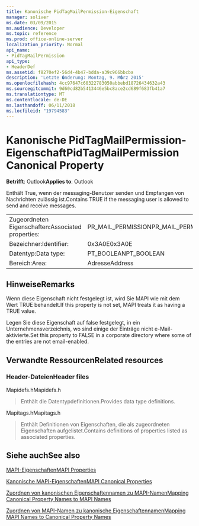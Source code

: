 ```yaml
---
title: Kanonische PidTagMailPermission-Eigenschaft
manager: soliver
ms.date: 03/09/2015
ms.audience: Developer
ms.topic: reference
ms.prod: office-online-server
localization_priority: Normal
api_name:
- PidTagMailPermission
api_type:
- HeaderDef
ms.assetid: f8270ef2-56d4-4b47-bdda-a39c966bbcba
description: 'Letzte �nderung: Montag, 9. M�rz 2015'
ms.openlocfilehash: 4cc97647c60322783050abbebd18726434632a43
ms.sourcegitcommit: 9d60cd82b5413446e5bc8ace2cd689f683fb41a7
ms.translationtype: MT
ms.contentlocale: de-DE
ms.lasthandoff: 06/11/2018
ms.locfileid: "19794583"
---
```

# <a name="pidtagmailpermission-canonical-property"></a><span data-ttu-id="61461-103">Kanonische PidTagMailPermission-Eigenschaft</span><span class="sxs-lookup"><span data-stu-id="61461-103">PidTagMailPermission Canonical Property</span></span>

  
  
<span data-ttu-id="61461-104">**Betrifft**: Outlook</span><span class="sxs-lookup"><span data-stu-id="61461-104">**Applies to**: Outlook</span></span> 
  
<span data-ttu-id="61461-105">Enthält True, wenn der messaging-Benutzer senden und Empfangen von Nachrichten zulässig ist.</span><span class="sxs-lookup"><span data-stu-id="61461-105">Contains TRUE if the messaging user is allowed to send and receive messages.</span></span> 
  
|||
|:-----|:-----|
|<span data-ttu-id="61461-106">Zugeordneten Eigenschaften:</span><span class="sxs-lookup"><span data-stu-id="61461-106">Associated properties:</span></span>  <br/> |<span data-ttu-id="61461-107">PR_MAIL_PERMISSION</span><span class="sxs-lookup"><span data-stu-id="61461-107">PR_MAIL_PERMISSION</span></span>  <br/> |
|<span data-ttu-id="61461-108">Bezeichner:</span><span class="sxs-lookup"><span data-stu-id="61461-108">Identifier:</span></span>  <br/> |<span data-ttu-id="61461-109">0x3A0E</span><span class="sxs-lookup"><span data-stu-id="61461-109">0x3A0E</span></span>  <br/> |
|<span data-ttu-id="61461-110">Datentyp:</span><span class="sxs-lookup"><span data-stu-id="61461-110">Data type:</span></span>  <br/> |<span data-ttu-id="61461-111">PT_BOOLEAN</span><span class="sxs-lookup"><span data-stu-id="61461-111">PT_BOOLEAN</span></span>  <br/> |
|<span data-ttu-id="61461-112">Bereich:</span><span class="sxs-lookup"><span data-stu-id="61461-112">Area:</span></span>  <br/> |<span data-ttu-id="61461-113">Adresse</span><span class="sxs-lookup"><span data-stu-id="61461-113">Address</span></span>  <br/> |
   
## <a name="remarks"></a><span data-ttu-id="61461-114">Hinweise</span><span class="sxs-lookup"><span data-stu-id="61461-114">Remarks</span></span>

<span data-ttu-id="61461-115">Wenn diese Eigenschaft nicht festgelegt ist, wird Sie MAPI wie mit dem Wert TRUE behandelt.</span><span class="sxs-lookup"><span data-stu-id="61461-115">If this property is not set, MAPI treats it as having a TRUE value.</span></span> 
  
<span data-ttu-id="61461-116">Legen Sie diese Eigenschaft auf false festgelegt, in ein Unternehmensverzeichnis, wo sind einige der Einträge nicht e-Mail-aktivierte.</span><span class="sxs-lookup"><span data-stu-id="61461-116">Set this property to FALSE in a corporate directory where some of the entries are not email-enabled.</span></span> 
  
## <a name="related-resources"></a><span data-ttu-id="61461-117">Verwandte Ressourcen</span><span class="sxs-lookup"><span data-stu-id="61461-117">Related resources</span></span>

### <a name="header-files"></a><span data-ttu-id="61461-118">Header-Dateien</span><span class="sxs-lookup"><span data-stu-id="61461-118">Header files</span></span>

<span data-ttu-id="61461-119">Mapidefs.h</span><span class="sxs-lookup"><span data-stu-id="61461-119">Mapidefs.h</span></span>
  
> <span data-ttu-id="61461-120">Enthält die Datentypdefinitionen.</span><span class="sxs-lookup"><span data-stu-id="61461-120">Provides data type definitions.</span></span>
    
<span data-ttu-id="61461-121">Mapitags.h</span><span class="sxs-lookup"><span data-stu-id="61461-121">Mapitags.h</span></span>
  
> <span data-ttu-id="61461-122">Enthält Definitionen von Eigenschaften, die als zugeordneten Eigenschaften aufgelistet.</span><span class="sxs-lookup"><span data-stu-id="61461-122">Contains definitions of properties listed as associated properties.</span></span>
    
## <a name="see-also"></a><span data-ttu-id="61461-123">Siehe auch</span><span class="sxs-lookup"><span data-stu-id="61461-123">See also</span></span>



[<span data-ttu-id="61461-124">MAPI-Eigenschaften</span><span class="sxs-lookup"><span data-stu-id="61461-124">MAPI Properties</span></span>](mapi-properties.md)
  
[<span data-ttu-id="61461-125">Kanonische MAPI-Eigenschaften</span><span class="sxs-lookup"><span data-stu-id="61461-125">MAPI Canonical Properties</span></span>](mapi-canonical-properties.md)
  
[<span data-ttu-id="61461-126">Zuordnen von kanonischen Eigenschaftennamen zu MAPI-Namen</span><span class="sxs-lookup"><span data-stu-id="61461-126">Mapping Canonical Property Names to MAPI Names</span></span>](mapping-canonical-property-names-to-mapi-names.md)
  
[<span data-ttu-id="61461-127">Zuordnen von MAPI-Namen zu kanonische Eigenschaftennamen</span><span class="sxs-lookup"><span data-stu-id="61461-127">Mapping MAPI Names to Canonical Property Names</span></span>](mapping-mapi-names-to-canonical-property-names.md)

